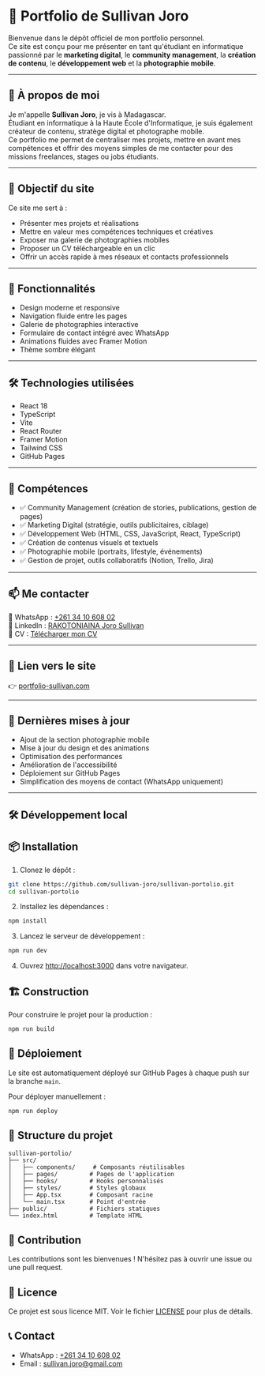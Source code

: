 # 💼 Portfolio de Sullivan Joro

Bienvenue dans le dépôt officiel de mon portfolio personnel.  
Ce site est conçu pour me présenter en tant qu'étudiant en informatique passionné par le **marketing digital**, le **community management**, la **création de contenu**, le **développement web** et la **photographie mobile**.

---

## 👤 À propos de moi

Je m'appelle **Sullivan Joro**, je vis à Madagascar.  
Étudiant en informatique à la Haute École d'Informatique, je suis également créateur de contenu, stratège digital et photographe mobile.  
Ce portfolio me permet de centraliser mes projets, mettre en avant mes compétences et offrir des moyens simples de me contacter pour des missions freelances, stages ou jobs étudiants.

---

## 🎯 Objectif du site

Ce site me sert à :
- Présenter mes projets et réalisations
- Mettre en valeur mes compétences techniques et créatives
- Exposer ma galerie de photographies mobiles
- Proposer un CV téléchargeable en un clic
- Offrir un accès rapide à mes réseaux et contacts professionnels

---

## 🚀 Fonctionnalités

- Design moderne et responsive
- Navigation fluide entre les pages
- Galerie de photographies interactive
- Formulaire de contact intégré avec WhatsApp
- Animations fluides avec Framer Motion
- Thème sombre élégant

---

## 🛠️ Technologies utilisées

- React 18
- TypeScript
- Vite
- React Router
- Framer Motion
- Tailwind CSS
- GitHub Pages

---

## 🧠 Compétences

- ✅ Community Management (création de stories, publications, gestion de pages)
- ✅ Marketing Digital (stratégie, outils publicitaires, ciblage)
- ✅ Développement Web (HTML, CSS, JavaScript, React, TypeScript)
- ✅ Création de contenus visuels et textuels
- ✅ Photographie mobile (portraits, lifestyle, événements)
- ✅ Gestion de projet, outils collaboratifs (Notion, Trello, Jira)

---

## 📫 Me contacter

📱 WhatsApp : [+261 34 10 608 02](https://wa.me/261341060802)  
🔗 LinkedIn : [RAKOTONIAINA Joro Sullivan](https://www.linkedin.com/in/sullivan-rakotoniaina)    
📄 CV : [Télécharger mon CV](/Sullivan_CV.pdf)

---

## 🚀 Lien vers le site

👉 [portfolio-sullivan.com](https://sullivan1301.github.io/sullivan-portolio/)

---

## 📝 Dernières mises à jour

- Ajout de la section photographie mobile
- Mise à jour du design et des animations
- Optimisation des performances
- Amélioration de l'accessibilité
- Déploiement sur GitHub Pages
- Simplification des moyens de contact (WhatsApp uniquement)

---

## 🛠️ Développement local

## 📦 Installation

1. Clonez le dépôt :
```bash
git clone https://github.com/sullivan-joro/sullivan-portolio.git
cd sullivan-portolio
```

2. Installez les dépendances :
```bash
npm install
```

3. Lancez le serveur de développement :
```bash
npm run dev
```

4. Ouvrez [http://localhost:3000](http://localhost:3000) dans votre navigateur.

## 🏗️ Construction

Pour construire le projet pour la production :

```bash
npm run build
```

## 🚀 Déploiement

Le site est automatiquement déployé sur GitHub Pages à chaque push sur la branche `main`.

Pour déployer manuellement :

```bash
npm run deploy
```

## 📝 Structure du projet

```
sullivan-portolio/
├── src/
│   ├── components/     # Composants réutilisables
│   ├── pages/         # Pages de l'application
│   ├── hooks/         # Hooks personnalisés
│   ├── styles/        # Styles globaux
│   ├── App.tsx        # Composant racine
│   └── main.tsx       # Point d'entrée
├── public/            # Fichiers statiques
└── index.html         # Template HTML
```

## 🤝 Contribution

Les contributions sont les bienvenues ! N'hésitez pas à ouvrir une issue ou une pull request.

## 📄 Licence

Ce projet est sous licence MIT. Voir le fichier [LICENSE](LICENSE) pour plus de détails.

## 📞 Contact

- WhatsApp : [+261 34 10 608 02](https://wa.me/261341060802)
- Email : sullivan.joro@gmail.com


